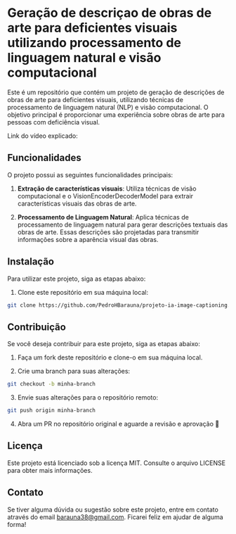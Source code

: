 # Geração de descriçao de obras de arte para deficientes visuais utilizando processamento de linguagem natural e visão computacional

Este é um repositório que contém um projeto de geração de descrições de obras de arte para deficientes visuais, utilizando técnicas de processamento de linguagem natural (NLP) e visão computacional. O objetivo principal é proporcionar uma experiência sobre obras de arte para pessoas com deficiência visual.

Link do vídeo explicado: 

## Funcionalidades
O projeto possui as seguintes funcionalidades principais:

1. **Extração de características visuais**: Utiliza técnicas de visão computacional e o VisionEncoderDecoderModel para extrair características visuais das obras de arte.

2. **Processamento de Linguagem Natural**: Aplica técnicas de processamento de linguagem natural para gerar descrições textuais das obras de arte. Essas descrições são projetadas para transmitir informações sobre a aparência visual das obras.

## Instalação

Para utilizar este projeto, siga as etapas abaixo:

1. Clone este repositório em sua máquina local:

```bash
git clone https://github.com/PedroHBarauna/projeto-ia-image-captioning.git
```

## Contribuição 

Se você deseja contribuir para este projeto, siga as etapas abaixo:

1. Faça um fork deste repositório e clone-o em sua máquina local.

2. Crie uma branch para suas alterações:

```bash
git checkout -b minha-branch
```

3. Envie suas alterações para o repositório remoto:
```bash
git push origin minha-branch
```

4. Abra um PR no repositório original e aguarde a revisão e aprovação 🥲

## Licença
Este projeto está licenciado sob a licença MIT. Consulte o arquivo LICENSE para obter mais informações.

## Contato
Se tiver alguma dúvida ou sugestão sobre este projeto, entre em contato através do email barauna38@gmail.com. Ficarei feliz em ajudar de alguma forma!
